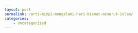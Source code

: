 ```yaml
---
layout: post
permalink: /arti-mimpi-mengalami-hari-kiamat-menurut-islam/
categories:
    - Uncategorized
---
```


